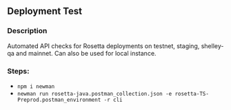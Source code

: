## Deployment Test

### Description
Automated API checks for Rosetta deployments on testnet, staging, shelley-qa and mainnet. Can also be used for local instance.

### Steps:
- `npm i newman`
- `newman run rosetta-java.postman_collection.json -e rosetta-TS-Preprod.postman_environment -r cli`

